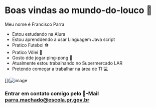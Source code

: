# Boas vindas ao mundo-do-louco 🤡
Meu nome é Francisco Parra

- Estou estudando na Alura
- Estou aprenddendo a usar Linguagem Java script
- Pratico Futebol ⚽
- Pratico Vôlei 🏐
- Gosto dde jogar ping-pong 🏓
- Atualmente estou trabalhando no Supermercado LAR
- Pretendo começar a trabalhar na área de TI 💻

[](![image](https://github.com/user-attachments/assets/cab68613-c598-423a-81fc-4035efe203b3)



### Entrar em contato comigo pelo 📧-Mail parra.machado@escola.pr.gov.br ###
